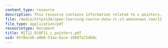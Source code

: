 ```yaml
---
content_type: resource
description: This resource contains information related to c pointers.
file: /media/https%3A/open-learning-course-data-rc.s3.amazonaws.com/12-010-computational-methods-of-scientific-programming-fall-2011/05f8ac66a0b853aa6ace1080fa72db8c_MIT12_010F11_c_pointers.pdf
file_type: application/pdf
resourcetype: Document
title: MIT12_010F11_c_pointers.pdf
uid: 05f8ac66-a0b8-53aa-6ace-1080fa72db8c
---
```

